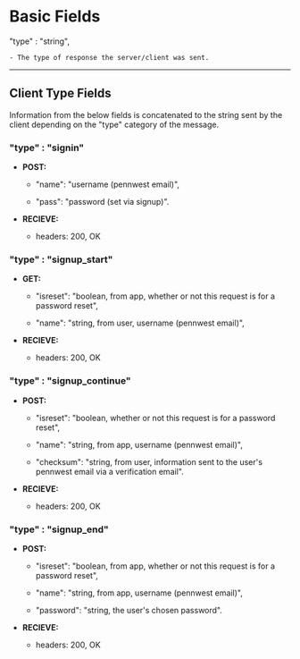 # Basic Fields

"type" : "string",

    - The type of response the server/client was sent.

---

## Client Type Fields
Information from the below fields is concatenated to the string sent by the client depending on the "type" category of the message.

### **"type" : "signin"**

- **POST:**

    - "name":      "username (pennwest email)",
    
    - "pass":      "password (set via signup)".

- **RECIEVE:**
    - headers: 200, OK


### **"type" : "signup_start"**

- **GET:**

    - "isreset": "boolean, from app, whether or not this request is for a password reset",

    - "name":      "string, from user, username (pennwest email)",

- **RECIEVE:**
    - headers: 200, OK


### **"type" : "signup_continue"**

- **POST:**

    - "isreset": "boolean, whether or not this request is for a password reset",

    - "name":      "string, from app, username (pennwest email)",

    - "checksum":  "string, from user, information sent to the user's pennwest email via a verification email".

- **RECIEVE:**
    - headers: 200, OK


### **"type" : "signup_end"**

- **POST:**

    - "isreset": "boolean, from app, whether or not this request is for a password reset",

    - "name":      "string, from app, username (pennwest email)",

    - "password":  "string, the user's chosen password".

- **RECIEVE:**
    - headers: 200, OK
